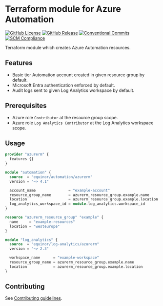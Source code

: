 # Terraform module for Azure Automation

[![GitHub License](https://img.shields.io/github/license/equinor/terraform-azurerm-automation)](https://github.com/equinor/terraform-azurerm-automation/blob/main/LICENSE)
[![GitHub Release](https://img.shields.io/github/v/release/equinor/terraform-azurerm-automation)](https://github.com/equinor/terraform-azurerm-automation/releases/latest)
[![Conventional Commits](https://img.shields.io/badge/Conventional%20Commits-1.0.0-%23FE5196?logo=conventionalcommits&logoColor=white)](https://conventionalcommits.org)
[![SCM Compliance](https://scm-compliance-api.radix.equinor.com/repos/equinor/terraform-azurerm-automation/badge)](https://developer.equinor.com/governance/scm-policy/)

Terraform module which creates Azure Automation resources.

## Features

- Basic tier Automation account created in given resource group by default.
- Microsoft Entra authentication enforced by default.
- Audit logs sent to given Log Analytics workspace by default.

## Prerequisites

- Azure role `Contributor` at the resource group scope.
- Azure role `Log Analytics Contributor` at the Log Analytics workspace scope.

## Usage

```terraform
provider "azurerm" {
  features {}
}

module "automation" {
  source  = "equinor/automation/azurerm"
  version = "~> 4.1"

  account_name               = "example-account"
  resource_group_name        = azurerm_resource_group.example.name
  location                   = azurerm_resource_group.example.location
  log_analytics_workspace_id = module.log_analytics.workspace_id
}

resource "azurerm_resource_group" "example" {
  name     = "example-resources"
  location = "westeurope"
}

module "log_analytics" {
  source  = "equinor/log-analytics/azurerm"
  version = "~> 2.3"

  workspace_name      = "example-workspace"
  resource_group_name = azurerm_resource_group.example.name
  location            = azurerm_resource_group.example.location
}
```

## Contributing

See [Contributing guidelines](https://github.com/equinor/terraform-baseline/blob/main/CONTRIBUTING.md).
